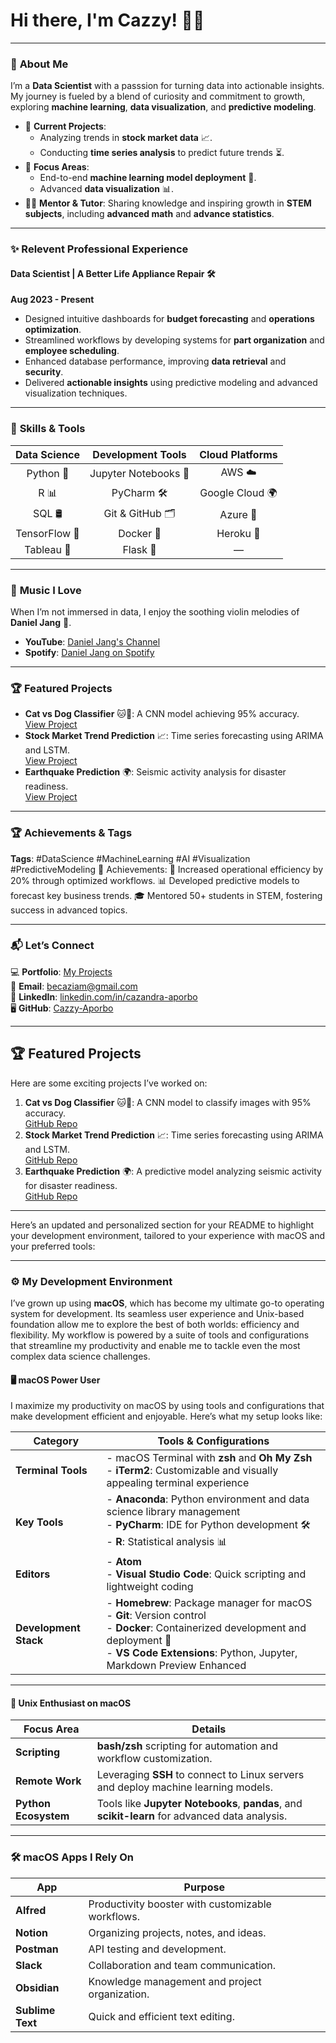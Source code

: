 # Hi there, I'm Cazzy! 👋✨

---

### 🖤 **About Me**
I’m a **Data Scientist** with a passsion for turning data into actionable insights. My journey is fueled by a blend of curiosity and commitment to growth, exploring **machine learning**, **data visualization**, and **predictive modeling**.  

- 🔭 **Current Projects**:  
  - Analyzing trends in **stock market data** 📈.  
  - Conducting **time series analysis** to predict future trends ⏳.  
- 🌱 **Focus Areas**:  
  - End-to-end **machine learning model deployment** 🚀.  
  - Advanced **data visualization** 📊.  
- 👩‍🏫 **Mentor & Tutor**: Sharing knowledge and inspiring growth in **STEM subjects**, including **advanced math** and **advance statistics**.  

---

### ✨ **Relevent Professional Experience**  
#### **Data Scientist | A Better Life Appliance Repair** 🛠️  
**Aug 2023 - Present**  
- Designed intuitive dashboards for **budget forecasting** and **operations optimization**.  
- Streamlined workflows by developing systems for **part organization** and **employee scheduling**.  
- Enhanced database performance, improving **data retrieval** and **security**.  
- Delivered **actionable insights** using predictive modeling and advanced visualization techniques.  

---

### 🌟 **Skills & Tools**  

| **Data Science**   | **Development Tools** | **Cloud Platforms**   |  
| :-----------------: | :-------------------: | :-------------------: |  
| Python 🐍           | Jupyter Notebooks 📓  | AWS ☁️               |  
| R 📊               | PyCharm 🛠️          | Google Cloud 🌍       |  
| SQL 🛢️            | Git & GitHub 🗂️      | Azure 🔵              |  
| TensorFlow 🤖       | Docker 🐳            | Heroku 🚀             |  
| Tableau 🎨         | Flask 🌟             | —                     |  


---

### 🎵 **Music I Love**  
When I’m not immersed in data, I enjoy the soothing violin melodies of **Daniel Jang** 🎻.  
- **YouTube**: [Daniel Jang's Channel](https://www.youtube.com/channel/UCWGjVNMtUEF_S-J91m_imlw)  
- **Spotify**: [Daniel Jang on Spotify](https://open.spotify.com/artist/3MVrehTlNNnn06iUlj4axN?autoplay=true)  

---

### 🏆 **Featured Projects**  
- **Cat vs Dog Classifier** 🐱🐶: A CNN model achieving 95% accuracy.  
  [View Project](#)  
- **Stock Market Trend Prediction** 📈: Time series forecasting using ARIMA and LSTM.  
  [View Project](#)  
- **Earthquake Prediction** 🌍: Seismic activity analysis for disaster readiness.  
  [View Project](#)  

---

### 🏆 Achievements & Tags
**Tags**: #DataScience #MachineLearning #AI #Visualization #PredictiveModeling
🌟 Achievements:
🥇 Increased operational efficiency by 20% through optimized workflows.
📊 Developed predictive models to forecast key business trends.
🎓 Mentored 50+ students in STEM, fostering success in advanced topics.

---
### 📬 **Let’s Connect**  
💻 **Portfolio**: [My Projects](#)  
📧 **Email**: [becaziam@gmail.com](mailto:becaziam@gmail.com)  
📱 **LinkedIn**: [linkedin.com/in/cazandra-aporbo](https://www.linkedin.com/in/cazandra-aporbo)  
🖥️ **GitHub**: [Cazzy-Aporbo](https://github.com/Cazzy-Aporbo)  

---

## 🏆 Featured Projects  
Here are some exciting projects I’ve worked on:  
1. **Cat vs Dog Classifier** 🐱🐶: A CNN model to classify images with 95% accuracy.  
   [GitHub Repo](#)  
2. **Stock Market Trend Prediction** 📈: Time series forecasting using ARIMA and LSTM.  
   [GitHub Repo](#)  
3. **Earthquake Prediction** 🌍: A predictive model analyzing seismic activity for disaster readiness.  
   [GitHub Repo](#)

---
Here’s an updated and personalized section for your README to highlight your development environment, tailored to your experience with macOS and your preferred tools:

---

### ⚙️ **My Development Environment**

I’ve grown up using **macOS**, which has become my ultimate go-to operating system for development. Its seamless user experience and Unix-based foundation allow me to explore the best of both worlds: efficiency and flexibility. My workflow is powered by a suite of tools and configurations that streamline my productivity and enable me to tackle even the most complex data science challenges.

#### 🖥️ **macOS Power User**  
I maximize my productivity on macOS by using tools and configurations that make development efficient and enjoyable. Here’s what my setup looks like:  

| **Category**         | **Tools & Configurations**                                                                                                                                  |
|-----------------------|------------------------------------------------------------------------------------------------------------------------------------------------------------|
| **Terminal Tools**    | - macOS Terminal with **zsh** and **Oh My Zsh**<br>- **iTerm2**: Customizable and visually appealing terminal experience                                    |
| **Key Tools**         | - **Anaconda**: Python environment and data science library management<br>- **PyCharm**: IDE for Python development 🛠️<br>- **R**: Statistical analysis 📊 |
| **Editors**           | - **Atom**<br>- **Visual Studio Code**: Quick scripting and lightweight coding                                                                            |
| **Development Stack** | - **Homebrew**: Package manager for macOS<br>- **Git**: Version control<br>- **Docker**: Containerized development and deployment 🐳<br>- **VS Code Extensions**: Python, Jupyter, Markdown Preview Enhanced |

---

#### 🐧 **Unix Enthusiast on macOS**
| **Focus Area**         | **Details**                                                                                          |
|-------------------------|------------------------------------------------------------------------------------------------------|
| **Scripting**           | **bash/zsh** scripting for automation and workflow customization.                                   |
| **Remote Work**         | Leveraging **SSH** to connect to Linux servers and deploy machine learning models.                  |
| **Python Ecosystem**    | Tools like **Jupyter Notebooks**, **pandas**, and **scikit-learn** for advanced data analysis.       |

---
### 🛠️ **macOS Apps I Rely On**

| **App**          | **Purpose**                                         |
|-------------------|-----------------------------------------------------|
| **Alfred**        | Productivity booster with customizable workflows.   |
| **Notion**        | Organizing projects, notes, and ideas.              |
| **Postman**       | API testing and development.                        |
| **Slack**         | Collaboration and team communication.               |
| **Obsidian**      | Knowledge management and project organization.      |
| **Sublime Text**  | Quick and efficient text editing.                   |


